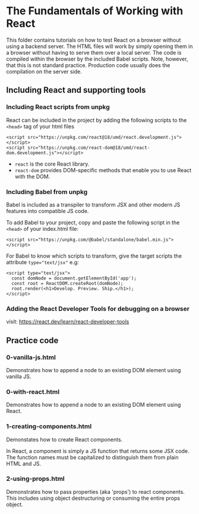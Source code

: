 # The Fundamentals of Working with React

This folder contains tutorials on how to test React on a browser without using a backend
server. The HTML files will work by simply opening them in a browser without having to
serve them over a local server. The code is compiled within the browser by the included
Babel scripts. Note, however, that this is not standard practice. Production code usually
does the compilation on the server side.

## Including React and supporting tools

### Including React scripts from unpkg

React can be included in the project by adding the following scripts to the `<head>` tag
of your html files

```
<script src="https://unpkg.com/react@18/umd/react.development.js"></script>
<script src="https://unpkg.com/react-dom@18/umd/react-dom.development.js"></script>
```

- `react` is the core React library.
- `react-dom` provides DOM-specific methods that enable you to use React with the DOM.

### Including Babel from unpkg

Babel is included as a transpiler to transform JSX and other modern JS features into
compatible JS code.

To add Babel to your project, copy and paste the following script in the `<head>` of
your index.html file:

`<script src="https://unpkg.com/@babel/standalone/babel.min.js"></script>`

For Babel to know which scripts to transform, give the target scripts the attribute
`type="text/jsx"` e.g:

```
<script type="text/jsx">
  const domNode = document.getElementById('app');
  const root = ReactDOM.createRoot(domNode);
  root.render(<h1>Develop. Preview. Ship.</h1>);
</script>
```

### Adding the React Developer Tools for debugging on a browser

visit: https://react.dev/learn/react-developer-tools

## Practice code

### 0-vanilla-js.html

Demonstrates how to append a node to an existing DOM element using vanilla JS.

### 0-with-react.html

Demonstrates how to append a node to an existing DOM element using React.

### 1-creating-components.html

Demonstates how to create React components.

In React, a component is simply a JS function that returns some JSX code. The function
names must be capitalized to distinguish them from plain HTML and JS.

### 2-using-props.html

Demonstrates how to pass properties (aka 'props') to react components. This includes using
object destructuring or consuming the entire props object.

